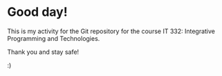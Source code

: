 # Good day!

This is my activity for the Git repository for the course IT 332: Integrative Programming and Technologies.

Thank you and stay safe!


:)

